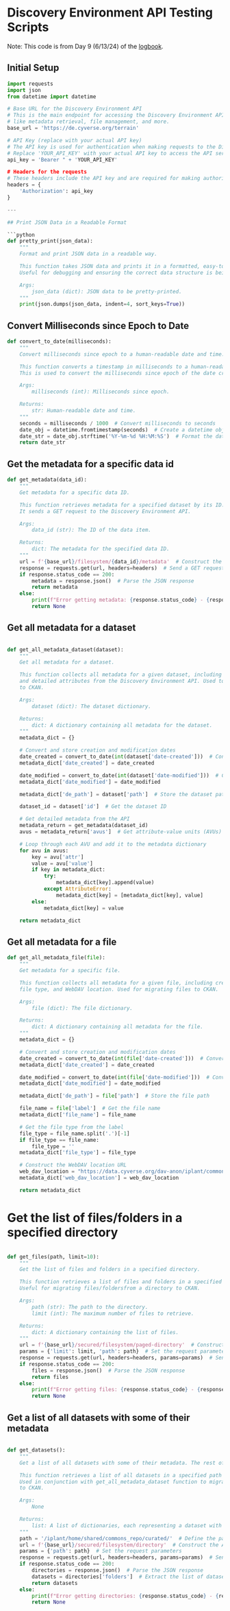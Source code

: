 # Discovery Environment API Testing Scripts

Note: This code is from Day 9 (6/13/24) of the [logbook](logbook.md).

## Initial Setup

```python
import requests
import json
from datetime import datetime

# Base URL for the Discovery Environment API
# This is the main endpoint for accessing the Discovery Environment API, which provides various services
# like metadata retrieval, file management, and more.
base_url = 'https://de.cyverse.org/terrain'

# API Key (replace with your actual API key)
# The API key is used for authentication when making requests to the Discovery Environment API.
# Replace 'YOUR_API_KEY' with your actual API key to access the API services.
api_key = 'Bearer " + 'YOUR_API_KEY'

# Headers for the requests
# These headers include the API key and are required for making authorized requests to the API.
headers = {
    'Authorization': api_key
}

---

## Print JSON Data in a Readable Format

```python
def pretty_print(json_data):
    """
    Format and print JSON data in a readable way.

    This function takes JSON data and prints it in a formatted, easy-to-read manner.
    Useful for debugging and ensuring the correct data structure is being used.

    Args:
        json_data (dict): JSON data to be pretty-printed.
    """
    print(json.dumps(json_data, indent=4, sort_keys=True))
```

## Convert Milliseconds since Epoch to Date

```python
def convert_to_date(milliseconds):
    """
    Convert milliseconds since epoch to a human-readable date and time.

    This function converts a timestamp in milliseconds to a human-readable date and time string.
    This is used to convert the milliseconds since epoch of the date created and date updated fields to a more readable format

    Args:
        milliseconds (int): Milliseconds since epoch.

    Returns:
        str: Human-readable date and time.
    """
    seconds = milliseconds / 1000  # Convert milliseconds to seconds
    date_obj = datetime.fromtimestamp(seconds)  # Create a datetime object from the timestamp
    date_str = date_obj.strftime('%Y-%m-%d %H:%M:%S')  # Format the datetime object as a string
    return date_str
```

## Get the metadata for a specific data id

```python
def get_metadata(data_id):
    """
    Get metadata for a specific data ID.

    This function retrieves metadata for a specified dataset by its ID.
    It sends a GET request to the Discovery Environment API.

    Args:
        data_id (str): The ID of the data item.

    Returns:
        dict: The metadata for the specified data ID.
    """
    url = f'{base_url}/filesystem/{data_id}/metadata'  # Construct the API URL for the metadata endpoint
    response = requests.get(url, headers=headers)  # Send a GET request to the API
    if response.status_code == 200:
        metadata = response.json()  # Parse the JSON response
        return metadata
    else:
        print(f"Error getting metadata: {response.status_code} - {response.text}")  # Print error message if the request fails
        return None
```

## Get all metadata for a dataset

```python

def get_all_metadata_dataset(dataset):
    """
    Get all metadata for a dataset.

    This function collects all metadata for a given dataset, including creation and modification dates,
    and detailed attributes from the Discovery Environment API. Used to migrate the datasets and their metadata
    to CKAN.

    Args:
        dataset (dict): The dataset dictionary.

    Returns:
        dict: A dictionary containing all metadata for the dataset.
    """
    metadata_dict = {}

    # Convert and store creation and modification dates
    date_created = convert_to_date(int(dataset['date-created']))  # Convert creation date to readable format
    metadata_dict['date_created'] = date_created

    date_modified = convert_to_date(int(dataset['date-modified']))  # Convert modification date to readable format
    metadata_dict['date_modified'] = date_modified

    metadata_dict['de_path'] = dataset['path']  # Store the dataset path

    dataset_id = dataset['id']  # Get the dataset ID

    # Get detailed metadata from the API
    metadata_return = get_metadata(dataset_id)
    avus = metadata_return['avus']  # Get attribute-value units (AVUs)

    # Loop through each AVU and add it to the metadata dictionary
    for avu in avus:
        key = avu['attr']
        value = avu['value']
        if key in metadata_dict:
            try:
                metadata_dict[key].append(value)
            except AttributeError:
                metadata_dict[key] = [metadata_dict[key], value]
        else:
            metadata_dict[key] = value

    return metadata_dict
```

## Get all metadata for a file

```python
def get_all_metadata_file(file):
    """
    Get metadata for a specific file.

    This function collects all metadata for a given file, including creation and modification dates,
    file type, and WebDAV location. Used for migrating files to CKAN.

    Args:
        file (dict): The file dictionary.

    Returns:
        dict: A dictionary containing all metadata for the file.
    """
    metadata_dict = {}

    # Convert and store creation and modification dates
    date_created = convert_to_date(int(file['date-created']))  # Convert creation date to readable format
    metadata_dict['date_created'] = date_created

    date_modified = convert_to_date(int(file['date-modified']))  # Convert modification date to readable format
    metadata_dict['date_modified'] = date_modified

    metadata_dict['de_path'] = file['path']  # Store the file path

    file_name = file['label']  # Get the file name
    metadata_dict['file_name'] = file_name

    # Get the file type from the label
    file_type = file_name.split('.')[-1]
    if file_type == file_name:
        file_type = ''
    metadata_dict['file_type'] = file_type

    # Construct the WebDAV location URL
    web_dav_location = "https://data.cyverse.org/dav-anon/iplant/commons/cyverse_curated/" + file['path'].replace('/iplant/home/shared/commons_repo/curated/', '')
    metadata_dict['web_dav_location'] = web_dav_location

    return metadata_dict
```

# Get the list of files/folders in a specified directory

```python

def get_files(path, limit=10):
    """
    Get the list of files and folders in a specified directory.

    This function retrieves a list of files and folders in a specified directory from the Discovery Environment API.
    Useful for migrating files/foldersfrom a directory to CKAN.

    Args:
        path (str): The path to the directory.
        limit (int): The maximum number of files to retrieve.

    Returns:
        dict: A dictionary containing the list of files.
    """
    url = f'{base_url}/secured/filesystem/paged-directory'  # Construct the API URL for the directory endpoint
    params = {'limit': limit, 'path': path}  # Set the request parameters
    response = requests.get(url, headers=headers, params=params)  # Send a GET request to the API
    if response.status_code == 200:
        files = response.json()  # Parse the JSON response
        return files
    else:
        print(f"Error getting files: {response.status_code} - {response.text}")  # Print error message if the request fails
        return None
```

## Get a list of all datasets with some of their metadata

```python

def get_datasets():
    """
    Get a list of all datasets with some of their metadata. The rest of the metadata can be retrieved using the get_metadata function.

    This function retrieves a list of all datasets in a specified path from the Discovery Environment API.
    Used in conjunction with get_all_metadata_dataset function to migrate datasets and their metadata
    to CKAN.

    Args:
        None

    Returns:
        list: A list of dictionaries, each representing a dataset with its metadata.
    """
    path = '/iplant/home/shared/commons_repo/curated/'  # Define the path to the datasets
    url = f'{base_url}/secured/filesystem/directory'  # Construct the API URL for the directory endpoint
    params = {'path': path}  # Set the request parameters
    response = requests.get(url, headers=headers, params=params)  # Send a GET request to the API
    if response.status_code == 200:
        directories = response.json()  # Parse the JSON response
        datasets = directories['folders']  # Extract the list of datasets
        return datasets
    else:
        print(f"Error getting directories: {response.status_code} - {response.text}")  # Print error message if the request fails
        return None
```